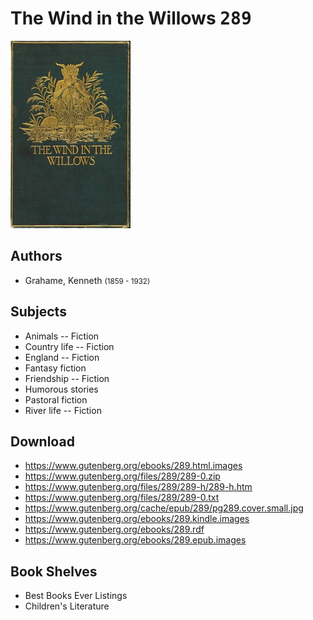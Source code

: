 # The Wind in the Willows <kbd>289</kbd>

![](./cover.medium.jpg "")

## Authors


 - Grahame, Kenneth <small>(1859 - 1932)</small>

## Subjects


 - Animals -- Fiction
 - Country life -- Fiction
 - England -- Fiction
 - Fantasy fiction
 - Friendship -- Fiction
 - Humorous stories
 - Pastoral fiction
 - River life -- Fiction

## Download


 - https://www.gutenberg.org/ebooks/289.html.images
 - https://www.gutenberg.org/files/289/289-0.zip
 - https://www.gutenberg.org/files/289/289-h/289-h.htm
 - https://www.gutenberg.org/files/289/289-0.txt
 - https://www.gutenberg.org/cache/epub/289/pg289.cover.small.jpg
 - https://www.gutenberg.org/ebooks/289.kindle.images
 - https://www.gutenberg.org/ebooks/289.rdf
 - https://www.gutenberg.org/ebooks/289.epub.images

## Book Shelves


 - Best Books Ever Listings
 - Children's Literature
